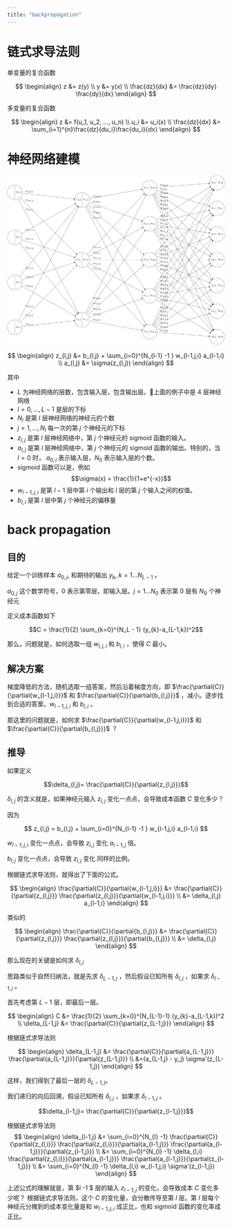 ```yaml
---
title: "backpropagation"
---
```


# 链式求导法则

单变量的复合函数



$$
\begin{align}
z &= z(y) \\
y &= y(x) \\
\frac{dz}{dx} &= \frac{dz}{dy} \frac{dy}{dx}
\end{align}
$$

多变量的复合函数

$$
\begin{align}
z &= f(u_1, u_2, ..., u_n) \\
u_i &= u_i(x) \\
\frac{dz}{dx} &= \sum_{i=1}^{n}\frac{dz}{du_i}\frac{du_i}{dx}
\end{align}
$$



# 神经网络建模

![](./nueral-structure.png)

$$
\begin{align}
z_{l,j} &= b_{l,j} + \sum_{i=0}^{N_{l-1} -1 } w_{l-1,j,i} a_{l-1,i} \\
a_{l,j} &= \sigma(z_{l,j})
\end{align}
$$

其中

 - $L$ 为神经网络的层数，包含输入层，包含输出层。上面的例子中是 4 层神经网络
 - $l = 0,...,L-1$ 是层的下标
 - $N_{l}$ 是第 $l$ 层神经网络的神经元的个数
 - $j = 1, ..., N_{l}$ 每一次的第 $j$ 个神经元的下标
 - $z_{l,j}$ 是第 $l$ 层神经网络中，第 $j$ 个神经元的 sigmoid 函数的输入。
 - $a_{l,j}$ 是第 $l$ 层神经网络中，第 $j$ 个神经元的 sigmoid 函数的输出。特别的，当 $l=0$ 时， $a_{0,i}$ 表示输入层，$N_0$ 表示输入层的个数。
 - sigmoid 函数可以是，例如
    $$\sigma(x) = \frac{1}{1+e^{-x}}$$
 - $w_{l-1,j,i}$ 是第 $l-1$ 层中第 $i$ 个输出和 $l$ 层的第 $j$ 个输入之间的权值。
 - $b_{l,i}$ 是第 $l$ 层中第 $j$ 个神经元的偏移量


# back propagation

## 目的

给定一个训练样本 $a_{0,j}$, 和期待的输出 $y_{k}$, $k=1...N_{L-1}$ 。

$a_{0,j}$ 这个数学符号，$0$ 表示第零层，即输入层。$j =1...N_{0}$ 表示第 $0$ 层有 $N_{0}$ 个神经元

定义成本函数如下

$$C = \frac{1}{2} \sum_{k=0}^{N_L - 1} (y_{k}-a_{L-1,k})^2$$

那么，问题就是，如何选取一组 $w_{l,j,i}$ 和 $b_{l,i}$ ，使得 $C$ 最小。


## 解决方案


梯度降低的方法，随机选取一组答案，然后沿着梯度方向，即 $\frac{\partial{C}}{\partial{w_{l-1,j,i}}}$ 和 $\frac{\partial{C}}{\partial{b_{l,j}}}$ ，减小。逐步找到合适的答案，$w_{l-1,j,i}$ 和 $b_{l,i}$ 。

那这里的问题就是，如何求 $\frac{\partial{C}}{\partial{w_{l-1,j,i}}}$ 和 $\frac{\partial{C}}{\partial{b_{l,j}}}$ ？


## 推导




如果定义

$$\delta_{l,j}= \frac{\partial{C}}{\partial{z_{l,j}}}$$

$\delta_{l,j}$ 的含义就是，如果神经元输入 $z_{l,j}$ 变化一点点，会导致成本函数 $C$ 变化多少？

因为

$$ z_{l,j} = b_{l,j} + \sum_{i=0}^{N_{l-1} -1 } w_{l-1,j,i} a_{l-1,i} $$

$w_{l-1,j,i}$ 变化一点点，会导致 $z_{l,j}$ 变化 $a_{l-1,j}$ 倍。

$b_{l,j}$ 变化一点点，会导致 $z_{l,j}$ 变化 同样的比例。

根据链式求导法则，就得出了下面的公式。

$$
\begin{align}
\frac{\partial{C}}{\partial{w_{l-1,j,i}}}
   &= \frac{\partial{C}}{\partial{z_{l,j}}}
      \frac{\partial{z_{l,j}}}{\partial{w_{l-1,j,i}}} \\
   &= \delta_{l,j} a_{l-1,i}
\end{align}
$$


类似的

$$
\begin{align}
\frac{\partial{C}}{\partial{b_{l,j}}}
&= \frac{\partial{C}}{\partial{z_{l,j}}}
   \frac{\partial{z_{l,j}}}{\partial{b_{l,j}}} \\
&= \delta_{l,j}
\end{align}
$$


那么现在的关键是如何求 $\delta_{l,j}$

思路类似于自然归纳法，就是先求 $\delta_{L-1,j}$ ，然后假设已知所有 $\delta_{l,j}$ ，如果求 $\delta_{l-1,j}$ 。

首先考虑第 $L - 1$ 层，即最后一层。

$$
\begin{align}
C &= \frac{1}{2} \sum_{k=0}^{N_{L-1}-1} (y_{k}-a_{L-1,k})^2 \\
\delta_{L-1,j}
 &= \frac{\partial{C}}{\partial{z_{L-1,j}}}
\end{align}
$$


根据链式求导法则

$$
\begin{align}
\delta_{L-1,j} &=
\frac{\partial{C}}{\partial{a_{L-1,j}}}
\frac{\partial{a_{L-1,j}}}{\partial{z_{L-1,j}}} \\
&=(a_{L-1,j} - y_j)
\sigma'(z_{L-1,j})
\end{align}
$$

这样，我们得到了最后一层的 $\delta_{L-1,j}$。


我们递归的向后回溯，假设已知所有 $\delta_{l,j}$ ，如果求 $\delta_{l-1,j}$ 。


$$\delta_{l-1,j}= \frac{\partial{C}}{\partial{z_{l-1,j}}}$$

根据链式求导法则
$$
\begin{align}
\delta_{l-1,j} &= \sum_{i=0}^{N_{l} -1}
                  \frac{\partial{C}}{\partial{z_{l,i}}}
                  \frac{\partial{z_{l,i}}}{\partial{a_{l-1,j}}}
                  \frac{\partial{a_{l-1,j}}}{\partial{z_{l-1,j}}} \\
              &= \sum_{i=0}^{N_{l} -1}
                  \delta_{l,i}
                  \frac{\partial{z_{l,i}}}{\partial{a_{l-1,j}}}
                  \frac{\partial{a_{l-1,j}}}{\partial{z_{l-1,j}}} \\
              &= \sum_{i=0}^{N_{l} -1}
                  \delta_{l,i}
                  w_{l-1,j,i}
                  \sigma'(z_{l-1,j})
\end{align}
$$

上述公式的理解就是，第 $l -1 $ 层的输入 $z_{l-1,j}$ 的变化，会导致成本 $C$ 变化多少呢？
根据链式求导法则，这个 $C$ 的变化量，会分散传导至第 $l$ 层。第 $l$ 层每个神经元分摊到的成本变化量是和 $w_{l-1,j,i}$ 成正比，也和 sigmoid 函数的变化率成正比。
